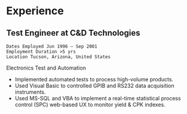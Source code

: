 # Experience

## Test Engineer at C&D Technologies

```
Dates Employed Jun 1996 – Sep 2001
Employment Duration >5 yrs
Location Tucson, Arizona, United States
```

Electronics Test and Automation

 - Implemented automated tests to process high-volume products.
 - Used Visual Basic to controlled GPIB and RS232 data acquisition instruments.
 - Used MS-SQL and VBA to implement a real-time statistical process control (SPC) web-based UX to monitor yield & CPK indexes. 